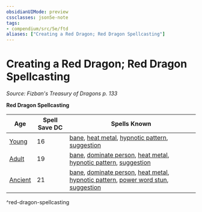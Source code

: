 ```yaml
---
obsidianUIMode: preview
cssclasses: json5e-note
tags:
- compendium/src/5e/ftd
aliases: ["Creating a Red Dragon; Red Dragon Spellcasting"]
---
```

# Creating a Red Dragon; Red Dragon Spellcasting
*Source: Fizban's Treasury of Dragons p. 133* 

**Red Dragon Spellcasting**

| Age | Spell Save DC | Spells Known |
|-----|---------------|--------------|
| [Young](Mechanics/bestiary/dragon/young-red-dragon.md) | 16 | [bane](Mechanics/spells/bane.md), [heat metal](Mechanics/spells/heat-metal.md), [hypnotic pattern](Mechanics/spells/hypnotic-pattern.md), [suggestion](Mechanics/spells/suggestion.md) |
| [Adult](Mechanics/bestiary/dragon/adult-red-dragon.md) | 19 | [bane](Mechanics/spells/bane.md), [dominate person](Mechanics/spells/dominate-person.md), [heat metal](Mechanics/spells/heat-metal.md), [hypnotic pattern](Mechanics/spells/hypnotic-pattern.md), [suggestion](Mechanics/spells/suggestion.md) |
| [Ancient](Mechanics/bestiary/dragon/ancient-red-dragon.md) | 21 | [bane](Mechanics/spells/bane.md), [dominate person](Mechanics/spells/dominate-person.md), [heat metal](Mechanics/spells/heat-metal.md), [hypnotic pattern](Mechanics/spells/hypnotic-pattern.md), [power word stun](Mechanics/spells/power-word-stun.md), [suggestion](Mechanics/spells/suggestion.md) |
^red-dragon-spellcasting